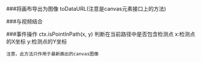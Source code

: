 ###将画布导出为图像
	toDataURL(注意是canvas元素接口上的方法)

###与视频结合
	
###事件操作
	ctx.isPointInPath(x, y)
		判断在当前路径中是否包含检测点
			x:检测点的X坐标
			y:检测点的Y坐标
	
	注意，此方法只作用于最新画出的canvas图像
	